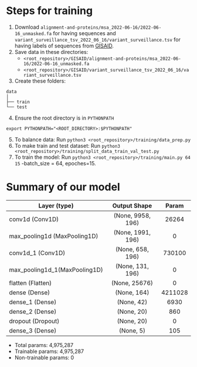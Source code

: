 # Steps for training
1. Download `alignment-and-proteins/msa_2022-06-16/2022-06-16_unmasked.fa` for having sequences and `variant_surveillance_tsv_2022_06_16/variant_surveillance.tsv` for having labels of sequences from [GISAID](https://gisaid.org/).
2. Save data in these directories:
    - `<root_repository>/GISAID/alignment-and-proteins/msa_2022-06-16/2022-06-16_unmasked.fa`
    - `<root_repository>/GISAID/variant_surveillance_tsv_2022_06_16/variant_surveillance.tsv`
3. Create these folders:
```
data 
│
├── train
└── test   
```
4. Ensure the root directory is in `PYTHONPATH`
```
export PYTHONPATH="<ROOT_DIRECTORY>:$PYTHONPATH"
```
5. To balance data: Run 
```python3 <root_repository>/training/data_prep.py```
6. To make train and test dataset: Run 
```python3 <root_repository>/training/split_data_train_val_test.py```
7. To train the model: Run 
```python3 <root_repository>/training/main.py 64 15```
-batch_size = 64, epoches=15.
 

# Summary of our model


| Layer (type)                |Output Shape            |Param  |   
| --------------------------- |:----------------------:|:-----:|
|conv1d (Conv1D)              | (None, 9958, 196)      | 26264 |                                                                    
|max_pooling1d (MaxPooling1D) | (None, 1991, 196)      | 0     |                                                
|conv1d_1 (Conv1D)            | (None, 658, 196)       |730100 |                                                                   
|max_pooling1d_1(MaxPooling1D)| (None, 131, 196)       | 0     |                                              
|flatten (Flatten)            | (None, 25676)          | 0     |           
|dense (Dense)                | (None, 164)            |4211028|                                                        
|dense_1 (Dense)              | (None, 42)             | 6930  |                                                               
|dense_2 (Dense)              | (None, 20)             | 860   |                                                                     
|dropout (Dropout)            | (None, 20)             | 0     |                                                                    
|dense_3 (Dense)              | (None, 5)              | 105   |    
 
- Total params: 4,975,287
- Trainable params: 4,975,287
- Non-trainable params: 0